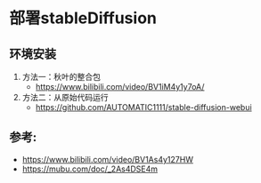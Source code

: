# 部署stableDiffusion

## 环境安装
1. 方法一：秋叶的整合包
   - https://www.bilibili.com/video/BV1iM4y1y7oA/
2. 方法二：从原始代码运行
    - https://github.com/AUTOMATIC1111/stable-diffusion-webui
## 参考:
- https://www.bilibili.com/video/BV1As4y127HW
- https://mubu.com/doc/_2As4DSE4m